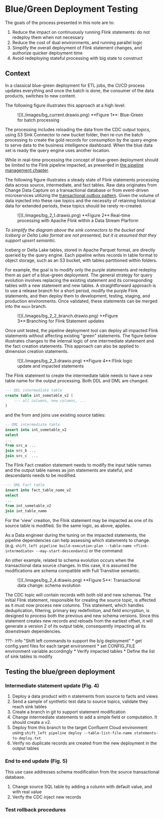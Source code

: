 
# Blue/Green Deployment Testing

The goals of the process presented in this note are to:

1. Reduce the impact on continuously running Flink statements: do not redeploy them when not necessary
1. Reduce the cost of dual environments, and running parallel logic
1. Simplify the overall deployment of Flink statement changes, and authorize quicker deployment time
1. Avoid redeploying stateful processing with big state to construct

## Context

In a classical blue-green deployment for ETL jobs, the CI/CD process updates everything and once the batch is done, the consumer of the data products, switches to new content. 

The following figure illustrates this approach at a high level:

<figure markdown="span">
![](./images/bg_current.drawio.png)
<caption>**Figure 1**: Blue-Green for batch processing</caption>
</figure>

The processing includes reloading the data from the CDC output topics, using S3 Sink Connector to new bucket folder, then re-run the batch processing to create the gold records for consumption by the query engine to serve data to the business intelligence dashboard. When the blue data set is ready the query engine uses another location.

While in real-time processing the concept of blue-green deployment should be limited to the Flink pipeline impacted, as presented in [the pipeline management chapter](./pipeline_mgr.md).

The following figure illustrates a steady state of Flink statements processing data across source, intermediate, and fact tables. Raw data originates from Change Data Capture on a transactional database or from event-driven microservices utilizing the [transactional outbox pattern](https://jbcodeforce.github.io/eda-studies/patterns/#transactional-outbox). Given the volume of data injected into these raw topics and the necessity of retaining historical data for extended periods, these topics should be rarely re-created.

<figure markdown="span">
![](./images/bg_2_1.drawio.png)
<caption>**Figure 2**:Real-time processing with Apache Flink within a Data Stream Plarform</caption>
</figure>

*To simplify the diagram above the sink connectors to the bucket and Iceberg or Delta Lake format are not presented, but it is assumed that they support upsert semantic.* 

Iceberg or Delta Lake tables, stored in Apache Parquet format, are directly queried by the query engine. Each pipeline writes records in table format to object storage, such as an S3 bucket, with tables partitioned within folders.

For example, the goal is to modify only the purple statements and redeploy them as part of a blue-green deployment. The general strategy for query evolution involves replacing the existing statement and its corresponding tables with a new statement and new tables. A straightforward approach is to use a release branch for a short period, modify the purple Flink statements, and then deploy them to development, testing, staging, and production environments. Once validated, these statements can be merged into the `main` branch.

<figure markdown="span">
![](./images/bg_2_2_branch.drawio.png)
<caption>**Figure 3**:Branching for Flink Statement updates</caption>
</figure>

Once unit tested, the pipeline deployment tool can deploy all impacted Flink statements without affecting existing "green" statements. The figure below illustrates changes to the internal logic of one intermediate statement and the fact creation statements. This approach can also be applied to dimension creation statements.

<figure markdown="span">
![](./images/bg_2_3.drawio.png)
<caption>**Figure 4**:Flink logic update and impacted statements</caption>
</figure>

The Flink statement to create the intermediate table needs to have a new table name for the output processing. Both DDL and DML are changed. 

```sql
--- DDL intermediate table
create table int_sometable_v2 (
    --- all columns, new columns, ...
)
```

and the from and joins use existing source tables:

```sql
-- DML intermediate table
insert into int_sometable_v2 
select 
...
from src_a ...
join src_b ... 
join src_c  ...
```

The Flink Fact creation statement needs to modify the input table names and the output table names as join statements are stateful, and descendants needs to be modified. 

```sql
--- DML Fact table
insert into fact_table_name_v2
select 
...
from int_sometable_v2 
join int_table_name
```

For the 'view' creation, the Flink statement may be impacted as one of its source table is modified. So the same logic, as above, applies.

As a Data engineer during the tuning on the impacted statements, the pipeline dependencies can help assessing which statements to change. (e.g. `shift_left pipeline build-execution-plan --table-name <flink-intermediate> --may-start-descendants`) or the command: 

An other example, related to schema evolution occurs when the transactional data source changes. In this case, it is assumed the modifications are schema compatible with Full Transitive semantic. 

<figure markdown="span">
![](./images/bg_2_4.drawio.png)
<caption>**Figure 5**: Transactional data change: schema evolution</caption>
</figure>

The CDC topic will contain records with both old and new schemas. The initial Flink statement, responsible for creating the source topic, is affected as it must now process new columns. This statement, which handles deduplication, filtering, primary key redefinition, and field encryption, is designed to process both the previous and new schema versions. Since this statement creates new records and reloads from the earliest offset, it will generate a version 2 of its output table, consequently impacting all its downstream dependencies.

???- info "Shift left commands to support the b/g deployment"
    * get config.yaml files for each target environment
    * set CONFIG_FILE environment variable accordingly
    * Verify impacted tables
    * Define the list of sink tables to modify


## Testing the blue/green deployment

### Intermediate statement update (Fig. 4)

1. Deploy a data product with n statements from source to facts and views
1. Send a sample of synthetic test data to source topics, validate they reach sink tables
1. Create a branch in git to support statement modification
1. Change intermediate statements to add a simple field or computation. It should create a v2.
1. Deploy from this branch to the target Confluent Cloud environment using `shift_left pipeline deploy --table-list-file-name statements-to-deploy.txt`
1. Verify no duplicate records are created from the new deployment in the output tables

### End to end update (Fig. 5)

This use case addresses schema modification from the source transactional database.

1. Change source SQL table by adding a column with default value, and with real value
1. Verify the CDC inject new records 

### Test rollback procedures
